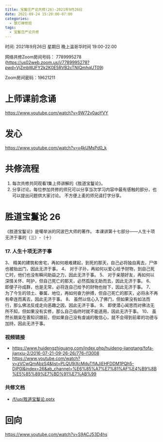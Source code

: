 ```yaml
---
title: 宝鬘庄严论共修(26)-2021年9月26日
date: 2021-09-24 15:20:00-07:00
categories:
  - 慧灯禅修班
tags:
  - 宝鬘庄严论共修
---
```

<!--StartFragment-->
时间: 2021年9月26日 星期日 晚上温哥华时间 19:00-22:00

网络共修Zoom房间号码： 7789995278 (<https://us02web.zoom.us/j/7789995278?pwd=VjZmbWJFY2k2K0E5RVB2cTNIQmhqUT09>)

Zoom房间密码：19621211

# 上师课前念诵

<https://www.youtube.com/watch?v=9W72v0aoYVY>

# 发心

<https://www.youtube.com/watch?v=v4kUMsPd0_k>

# 共修流程

1. 每次共修共同观看1集上师讲解的《胜道宝鬘论》。
2. 分享讨论。每位参加共修的师兄可以分享当次学习内容中最有感触的部分，也可以提出问题供大家讨论。 不方便上麦的师兄请打字分享。

# 胜道宝鬘论 26

《胜道宝鬘论》是噶举派的冈波巴大师的著作。 本课讲第十七部分——人生十项无济于事的（三）-（十）


### 17. 人生十项无济于事

3、 精美的建筑和舍宅，再如何艰难建起，到死的那天，自己必将独自离去，尸体也被抬出门，因此无济于事。
4、 对于子孙，再如何以爱心给予财物，到自己死亡时，他们也没有瞬间助益之力，因此无济于事。
5、 对于亲朋好友，再如何以深情关怀、呵护，但自己死亡的那天，必然孤独无助而去，因此无济于事。
6、 即便子孙成群，也是无常，必将连自己给予的财物也抛下，因此无济于事。
7、 为了今生的领土、眷属、地位，再如何奋力拚搏，但自己死亡的那天，必将永不再有牵连而离去，因此无济于事。
8、 虽然以信心入了佛门，但如果没有如法而行，那么佛法反成走向恶趣之因，因此无济于事。
9、 即使潜心闻思而对佛法无所不知，但如果没有实修，那么自己临终时就不能道用，因此无济于事。
10、 虽然长期呆在善知识跟前，但如果自己没有虔诚的敬信心，就不会得到前辈的功德与加持，因此无济于事。


### 视频链接

* <https://www.huidengzhiguang.com/index.php/huideng-jiangtang/fofa-jianxiu-2/2016-07-21-09-26-26/776-l13008>
* <https://www.youtube.com/watch?v=zVCwQmAbzS4&list=PLQU9iXcMduTflAJiEHFDDM1PQh5-DjP0l&index=26&ab_channel=%E6%85%A7%E7%81%AF%E4%B9%8B%E5%85%89%E7%BD%91%E7%AB%99>

### 共修文档

* [/f/up/胜道宝鬘论.pptx](https://hdvblob.blob.core.windows.net/hdv/f/up/%E9%9D%9E%E5%A4%A9%EF%BC%88%E9%98%BF%E4%BF%AE%E7%BD%97%EF%BC%89%E4%B9%8B%E8%8B%A6.pptx)


# 回向

<https://www.youtube.com/watch?v=S9ACJ53D4hs>

<!--EndFragment-->

